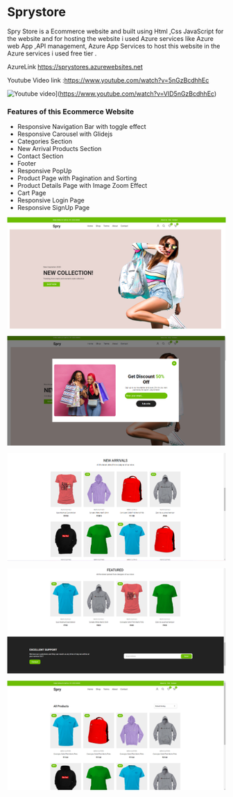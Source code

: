 # Sprystore

Spry Store is a Ecommerce website and built  using Html ,Css  JavaScript  for the website and for hosting the website 
i used Azure services like  Azure web App ,API management, Azure App Services to host this website in the Azure services i used free tier .

AzureLink https://sprystores.azurewebsites.net

Youtube Video link :https://www.youtube.com/watch?v=5nGzBcdhhEc


![Youtube video]( https://img.youtube.com/VID5nGzBcdhhEc//0.jpg)](https://www.youtube.com/watch?v=VID5nGzBcdhhEc)

 ### Features of this Ecommerce Website

- Responsive Navigation Bar with toggle effect
- Responsive Carousel with Glidejs
- Categories Section
- New Arrival Products Section
- Contact Section
- Footer
- Responsive PopUp
- Product Page with Pagination and Sorting
- Product Details Page with Image Zoom Effect
- Cart Page
- Responsive Login Page
- Responsive SignUp Page


![Screenshot1](https://github.com/yaswanthteja/spry/blob/master/screenshots/screenshot1.png)

![SCreenshot2](https://github.com/yaswanthteja/spry/blob/master/screenshots/screenshot2.png)

![Screenshot3](https://github.com/yaswanthteja/spry/blob/master/screenshots/Screenshot3.png)

![screenshot4](https://github.com/yaswanthteja/spry/blob/master/screenshots/Screenshot4.png)


![screenshot](https://github.com/yaswanthteja/spry/blob/master/screenshots/Screenshot5.png)

